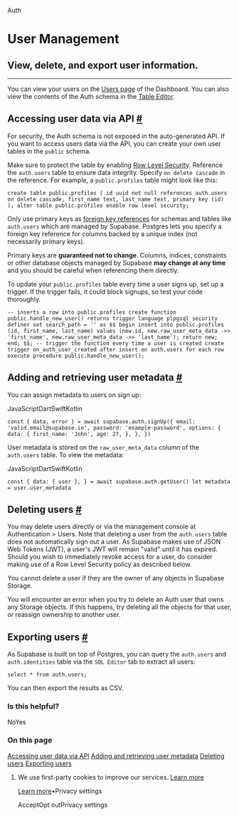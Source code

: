 Auth

# User Management

## View, delete, and export user information.

* * *

You can view your users on the [Users page](https://supabase.com/dashboard/project/_/auth/users) of the Dashboard. You can also view the contents of the Auth schema in the [Table Editor](https://supabase.com/dashboard/project/_/editor).

## Accessing user data via API [\#](https://supabase.com/docs/guides/auth/managing-user-data\#accessing-user-data-via-api)

For security, the Auth schema is not exposed in the auto-generated API. If you want to access users data via the API, you can create your own user tables in the `public` schema.

Make sure to protect the table by enabling [Row Level Security](https://supabase.com/docs/guides/database/postgres/row-level-security). Reference the `auth.users` table to ensure data integrity. Specify `on delete cascade` in the reference. For example, a `public.profiles` table might look like this:

`
create table public.profiles (
id uuid not null references auth.users on delete cascade,
first_name text,
last_name text,
primary key (id)
);
alter table public.profiles enable row level security;
`

Only use primary keys as [foreign key references](https://www.postgresql.org/docs/current/tutorial-fk.html) for schemas and tables like `auth.users` which are managed by Supabase. Postgres lets you specify a foreign key reference for columns backed by a unique index (not necessarily primary keys).

Primary keys are **guaranteed not to change**. Columns, indices, constraints or other database objects managed by Supabase **may change at any time** and you should be careful when referencing them directly.

To update your `public.profiles` table every time a user signs up, set up a trigger. If the trigger fails, it could block signups, so test your code thoroughly.

`
-- inserts a row into public.profiles
create function public.handle_new_user()
returns trigger
language plpgsql
security definer set search_path = ''
as $$
begin
insert into public.profiles (id, first_name, last_name)
values (new.id, new.raw_user_meta_data ->> 'first_name', new.raw_user_meta_data ->> 'last_name');
return new;
end;
$$;
-- trigger the function every time a user is created
create trigger on_auth_user_created
after insert on auth.users
for each row execute procedure public.handle_new_user();
`

## Adding and retrieving user metadata [\#](https://supabase.com/docs/guides/auth/managing-user-data\#adding-and-retrieving-user-metadata)

You can assign metadata to users on sign up:

JavaScriptDartSwiftKotlin

`
const { data, error } = await supabase.auth.signUp({
email: 'valid.email@supabase.io',
password: 'example-password',
options: {
    data: {
      first_name: 'John',
      age: 27,
    },
},
})
`

User metadata is stored on the `raw_user_meta_data` column of the `auth.users` table. To view the metadata:

JavaScriptDartSwiftKotlin

`
const {
data: { user },
} = await supabase.auth.getUser()
let metadata = user.user_metadata
`

## Deleting users [\#](https://supabase.com/docs/guides/auth/managing-user-data\#deleting-users)

You may delete users directly or via the management console at Authentication > Users. Note that deleting a user from the `auth.users` table does not automatically sign out a user. As Supabase makes use of JSON Web Tokens (JWT), a user's JWT will remain "valid" until it has expired. Should you wish to immediately revoke access for a user, do consider making use of a Row Level Security policy as described below.

You cannot delete a user if they are the owner of any objects in Supabase Storage.

You will encounter an error when you try to delete an Auth user that owns any Storage objects. If this happens, try deleting all the objects for that user, or reassign ownership to another user.

## Exporting users [\#](https://supabase.com/docs/guides/auth/managing-user-data\#exporting-users)

As Supabase is built on top of Postgres, you can query the `auth.users` and `auth.identities` table via the `SQL Editor` tab to extract all users:

`
select * from auth.users;
`

You can then export the results as CSV.

### Is this helpful?

NoYes

### On this page

[Accessing user data via API](https://supabase.com/docs/guides/auth/managing-user-data#accessing-user-data-via-api) [Adding and retrieving user metadata](https://supabase.com/docs/guides/auth/managing-user-data#adding-and-retrieving-user-metadata) [Deleting users](https://supabase.com/docs/guides/auth/managing-user-data#deleting-users) [Exporting users](https://supabase.com/docs/guides/auth/managing-user-data#exporting-users)

1. We use first-party cookies to improve our services. [Learn more](https://supabase.com/privacy#8-cookies-and-similar-technologies-used-on-our-european-services)



   [Learn more](https://supabase.com/privacy#8-cookies-and-similar-technologies-used-on-our-european-services)•Privacy settings





   AcceptOpt outPrivacy settings